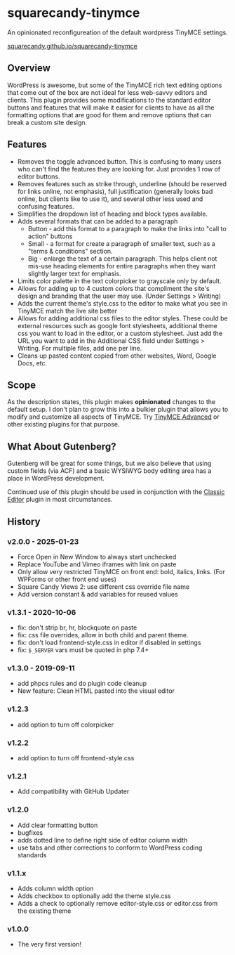 # squarecandy-tinymce

An opinionated reconfigureation of the default wordpress TinyMCE settings.

[squarecandy.github.io/squarecandy-tinymce](http://squarecandy.github.io/squarecandy-tinymce/)

## Overview

WordPress is awesome, but some of the TinyMCE rich text editing options that come out of the box are not ideal for less web-savvy editors and clients.  This plugin provides some modifications to the standard editor buttons and features that will make it easier for clients to have as all the formatting options that are good for them and remove options that can break a custom site design.

## Features

* Removes the toggle advanced button. This is confusing to many users who can't find the features they are looking for. Just provides 1 row of editor buttons.
* Removes features such as strike through, underline (should be reserved for links online, not emphasis), full justification (generally looks bad online, but clients like to use it), and several other less used and confusing features.
* Simplifies the dropdown list of heading and block types available.
* Adds several formats that can be added to a paragraph
    * Button - add this format to a paragraph to make the links into "call to action" buttons
    * Small - a format for create a paragraph of smaller text, such as a "terms & conditions" section.
    * Big - enlarge the text of a certain paragraph.  This helps client not mis-use heading elements for entire paragraphs when they want slightly larger text for emphasis.
* Limits color palette in the text colorpicker to grayscale only by default.
* Allows for adding up to 4 custom colors that compliment the site's design and branding that the user may use. (Under Settings > Writing)
* Adds the current theme's style.css to the editor to make what you see in TinyMCE match the live site better
* Allows for adding additional css files to the editor styles.  These could be external resources such as google font stylesheets, additional theme css you want to load in the editor, or a custom stylesheet. Just add the URL you want to add in the Additional CSS field under Settings > Writing. For multiple files, add one per line.
* Cleans up pasted content copied from other websites, Word, Google Docs, etc.

## Scope

As the description states, this plugin makes **opinionated** changes to the default setup. I don't plan to grow this into a bulkier plugin that allows you to modify and customize all aspects of TinyMCE.  Try [TinyMCE Advanced](https://wordpress.org/plugins/tinymce-advanced/) or other existing plugins for that purpose.

## What About Gutenberg?

Gutenberg will be great for some things, but we also believe that using custom fields (via ACF) and a basic WYSIWYG body editing area has a place in WordPress development.

Continued use of this plugin should be used in conjunction with the [Classic Editor](https://wordpress.org/plugins/classic-editor/) plugin in most circumstances.

## History

### v2.0.0 - 2025-01-23

* Force Open in New Window to always start unchecked
* Replace YouTube and Vimeo iframes with link on paste
* Only allow very restricted TinyMCE on front end: bold, italics, links. (For WPForms or other front end uses)
* Square Candy Views 2: use different css override file name
* Add version constant & add variables for reused values

### v1.3.1 - 2020-10-06

* fix: don't strip br, hr, blockquote on paste
* fix: css file overrides, allow in both child and parent theme.
* fix: don't load frontend-style.css in editor if disabled in settings
* fix: `$_SERVER` vars must be quoted in php 7.4+

### v1.3.0 - 2019-09-11

* add phpcs rules and do plugin code cleanup
* New feature: Clean HTML pasted into the visual editor

### v1.2.3

* add option to turn off colorpicker

### v1.2.2

* add option to turn off frontend-style.css

### v1.2.1

* Add compatibility with GitHub Updater

### v1.2.0

* Add clear formatting button
* bugfixes
* adds dotted line to define right side of editor column width
* use tabs and other corrections to conform to WordPress coding standards

### v1.1.x

* Adds column width option
* Adds checkbox to optionally add the theme style.css
* Adds a check to optionally remove editor-style.css or editor.css from the existing theme

### v1.0.0

* The very first version!
